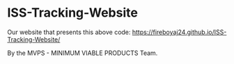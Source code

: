 # ISS-Tracking-Website

Our website that presents this above code:
https://fireboyaj24.github.io/ISS-Tracking-Website/



By the MVPS - MINIMUM VIABLE PRODUCTS Team.
